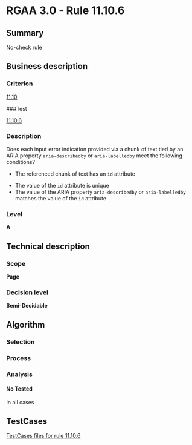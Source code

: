 # RGAA 3.0 -  Rule 11.10.6

## Summary

No-check rule

## Business description

### Criterion

[11.10](http://asqatasun.github.io/RGAA--3.0--EN/RGAA3.0_Criteria_English_version_v1.html#crit-11-10)

###Test

[11.10.6](http://asqatasun.github.io/RGAA--3.0--EN/RGAA3.0_Criteria_English_version_v1.html#test-11-10-6)

### Description
Does each input error indication provided via
    a chunk of text tied by an ARIA property
    <code>aria-describedby</code> or <code>aria-labelledby</code> meet the following
    conditions?
    <ul><li> The referenced chunk of
   text has an <code>id</code> attribute</li>
  <li> The value of the <code>id</code>
   attribute is unique</li>
  <li> The value of the ARIA
   property <code>aria-describedby</code> or <code>aria-labelledby</code> matches
   the value of the <code>id</code> attribute</li>
    </ul> 


### Level

**A**

## Technical description

### Scope

**Page**

### Decision level

**Semi-Decidable**

## Algorithm

### Selection

### Process

### Analysis

#### No Tested 

In all cases




##  TestCases 

[TestCases files for rule 11.10.6](https://github.com/Asqatasun/Asqatasun/tree/master/rules/rules-rgaa3.0/src/test/resources/testcases/rgaa30/Rgaa30Rule111006/) 


